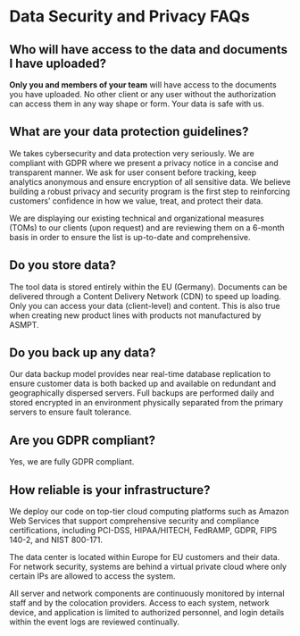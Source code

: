 # Data Security and Privacy FAQs

## Who will have access to the data and documents I have uploaded?
**Only you and members of your team** will have access to the documents you have uploaded. No other client or any user without the authorization can access them in any way shape or form. Your data is safe with us.

## What are your data protection guidelines?
We takes cybersecurity and data protection very seriously. We are compliant with GDPR where we present a privacy notice in a concise and transparent manner. We ask for user consent before tracking, keep analytics anonymous and ensure encryption of all sensitive data. We believe building a robust privacy and security program is the first
step to reinforcing customers’ confidence in how we value, treat, and protect their data.

We are displaying our existing technical and organizational measures (TOMs) to our clients (upon request) and are reviewing them on a 6-month basis in order to ensure the list is up-to-date and comprehensive.

## Do you store data?

The tool data is stored entirely within the EU (Germany). Documents can be delivered through a Content Delivery Network (CDN) to speed up loading. Only you can access your data (client-level) and content. This is also true when creating new product lines with products not manufactured by ASMPT.

## Do you back up any data?

Our data backup model provides near real-time database replication to ensure customer data is both backed up and available on redundant and geographically dispersed servers. Full backups are performed daily and stored encrypted in an environment physically separated from the primary servers to ensure fault tolerance.

## Are you GDPR compliant?

Yes, we are fully GDPR compliant.

## How reliable is your infrastructure?

We deploy our code on top-tier cloud computing platforms such as Amazon Web Services that support comprehensive security and compliance certifications, including PCI-DSS, HIPAA/HITECH, FedRAMP, GDPR, FIPS 140-2, and NIST 800-171.

The data center is located within Europe for EU customers and their data. For network security, systems are behind a virtual private cloud where only certain IPs are allowed to access the system.

All server and network components are continuously monitored by internal staff and by the colocation providers. Access to each system, network device, and application is limited to authorized personnel, and login details within the event logs are reviewed continually.